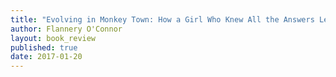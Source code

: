 ```yaml
---
title: "Evolving in Monkey Town: How a Girl Who Knew All the Answers Learned to Ask the Questions"
author: Flannery O'Connor
layout: book_review
published: true
date: 2017-01-20
---
```


